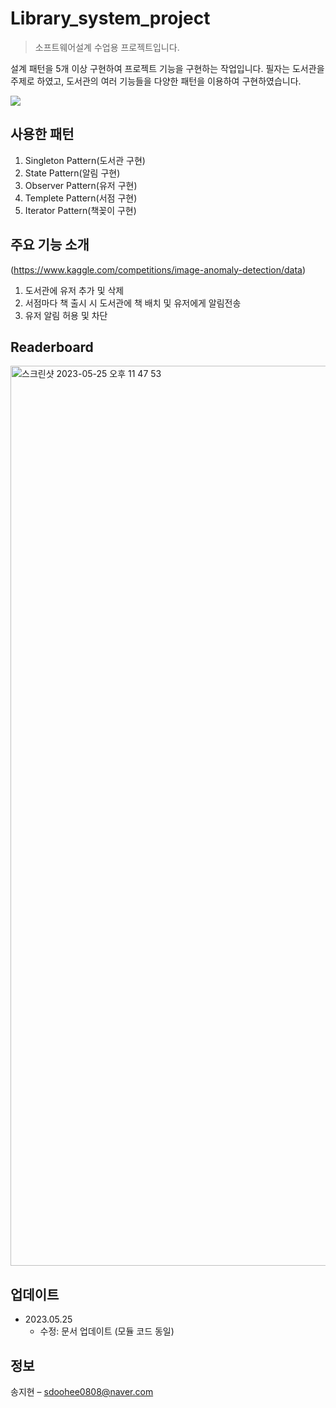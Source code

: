 # Library_system_project
> 소프트웨어설계 수업용 프로젝트입니다.

설계 패턴을 5개 이상 구현하여 프로젝트 기능을 구현하는 작업입니다.
필자는 도서관을 주제로 하였고, 도서관의 여러 기능들을 다양한 패턴을 이용하여 구현하였습니다.

![](../header.png)

## 사용한 패턴

1. Singleton Pattern(도서관 구현)
2. State Pattern(알림 구현)
3. Observer Pattern(유저 구현)
4. Templete Pattern(서점 구현)
5. Iterator Pattern(책꽂이 구현)


## 주요 기능 소개
(https://www.kaggle.com/competitions/image-anomaly-detection/data)
1. 도서관에 유저 추가 및 삭제
2. 서점마다 책 출시 시 도서관에 책 배치 및 유저에게 알림전송
3. 유저 알림 허용 및 차단

## Readerboard
<img width="1440" alt="스크린샷 2023-05-25 오후 11 47 53" src="https://github.com/sdoohee/project/assets/90372242/989e9995-2258-4cb6-a513-b41b0fdbfad4">


## 업데이트

* 2023.05.25
    * 수정: 문서 업데이트 (모듈 코드 동일)

## 정보

송지현 – sdoohee0808@naver.com


<!-- Markdown link & img dfn's -->
[npm-image]: https://img.shields.io/npm/v/datadog-metrics.svg?style=flat-square
[npm-url]: https://npmjs.org/package/datadog-metrics
[npm-downloads]: https://img.shields.io/npm/dm/datadog-metrics.svg?style=flat-square
[travis-image]: https://img.shields.io/travis/dbader/node-datadog-metrics/master.svg?style=flat-square
[travis-url]: https://travis-ci.org/dbader/node-datadog-metrics
[wiki]: https://github.com/yourname/yourproject/wiki
